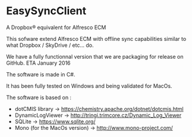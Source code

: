 # EasySyncClient
A Dropbox® equivalent for Alfresco ECM

This sofware extend Alfresco ECM with offline sync capabilities similar to what Dropbox / SkyDrive / etc... do.

We have a fully functionnal version that we are packaging for release on GitHub. ETA January 2016

The software is made in C#.

It has been fully tested on Windows and being validated for MacOs.

The software is based on :
  - dotCMIS library -> https://chemistry.apache.org/dotnet/dotcmis.html
  - DynamicLogViewer -> http://tringi.trimcore.cz/Dynamic_Log_Viewer
  - SQLite -> https://www.sqlite.org/
  - Mono (for the MacOs version) -> http://www.mono-project.com/
